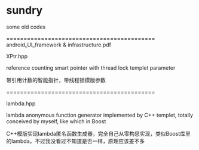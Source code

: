 # sundry
some old codes

===========================================
android_UI_framework & infrastructure.pdf


XPtr.hpp

  reference counting smart pointer with thread lock templet parameter
  
  带引用计数的智能指针，带线程锁模版参数
  
===========================================  

lambda.hpp

  lambda anonymous function generator implemented by C++ templet, totally conceived by myself, like which in Boost
  
  C++模版实现lambda匿名函数生成器，完全自己从零构思实现，类似Boost库里的lambda，不过我没看过不知道是否一样，原理应该差不多
  
